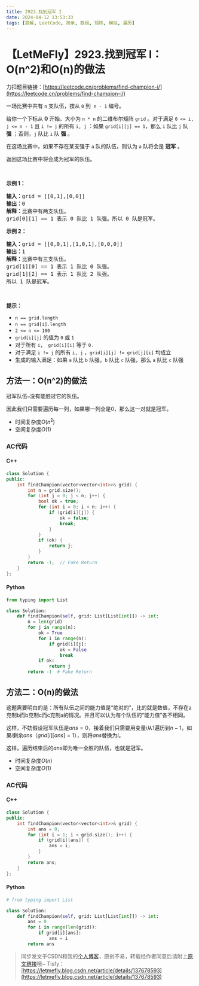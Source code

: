 ```yaml
---
title: 2923.找到冠军 I
date: 2024-04-12 13:53:33
tags: [题解, LeetCode, 简单, 数组, 矩阵, 模拟, 遍历]
---
```


# 【LetMeFly】2923.找到冠军 I：O(n^2)和O(n)的做法

力扣题目链接：[https://leetcode.cn/problems/find-champion-i/](https://leetcode.cn/problems/find-champion-i/)

<p>一场比赛中共有 <code>n</code> 支队伍，按从 <code>0</code> 到&nbsp; <code>n - 1</code> 编号。</p>

<p>给你一个下标从 <strong>0</strong> 开始、大小为 <code>n * n</code> 的二维布尔矩阵 <code>grid</code> 。对于满足&nbsp;<code>0 &lt;= i, j &lt;= n - 1</code> 且 <code>i != j</code> 的所有 <code>i, j</code> ：如果 <code>grid[i][j] == 1</code>，那么 <code>i</code> 队比 <code>j</code> 队 <strong>强</strong> ；否则，<code>j</code> 队比 <code>i</code> 队 <strong>强</strong> 。</p>

<p>在这场比赛中，如果不存在某支强于 <code>a</code> 队的队伍，则认为 <code>a</code> 队将会是 <strong>冠军</strong> 。</p>

<p>返回这场比赛中将会成为冠军的队伍。</p>

<p>&nbsp;</p>

<p><strong>示例 1：</strong></p>

<pre>
<strong>输入：</strong>grid = [[0,1],[0,0]]
<strong>输出：</strong>0
<strong>解释：</strong>比赛中有两支队伍。
grid[0][1] == 1 表示 0 队比 1 队强。所以 0 队是冠军。
</pre>

<p><strong>示例 2：</strong></p>

<pre>
<strong>输入：</strong>grid = [[0,0,1],[1,0,1],[0,0,0]]
<strong>输出：</strong>1
<strong>解释：</strong>比赛中有三支队伍。
grid[1][0] == 1 表示 1 队比 0 队强。
grid[1][2] == 1 表示 1 队比 2 队强。
所以 1 队是冠军。
</pre>

<p>&nbsp;</p>

<p><strong>提示：</strong></p>

<ul>
	<li><code>n == grid.length</code></li>
	<li><code>n == grid[i].length</code></li>
	<li><code>2 &lt;= n &lt;= 100</code></li>
	<li><code>grid[i][j]</code> 的值为 <code>0</code> 或 <code>1</code><meta charset="UTF-8" /></li>
	<li>对于所有&nbsp;<code>i</code>，<code> grid[i][i]</code>&nbsp;等于&nbsp;<code>0.</code></li>
	<li>对于满足&nbsp;<code>i != j</code> 的所有 <code>i, j</code> ，<code>grid[i][j] != grid[j][i]</code> 均成立</li>
	<li>生成的输入满足：如果 <code>a</code> 队比 <code>b</code> 队强，<code>b</code> 队比 <code>c</code> 队强，那么 <code>a</code> 队比 <code>c</code> 队强</li>
</ul>


    
## 方法一：O(n^2)的做法

冠军队伍```⇔```没有能胜过它的队伍。

因此我们只需要遍历每一列，如果哪一列全是$0$，那么这一对就是冠军。

+ 时间复杂度$O(n^2)$
+ 空间复杂度$O(1)$

### AC代码

#### C++

```cpp
class Solution {
public:
    int findChampion(vector<vector<int>>& grid) {
        int n = grid.size();
        for (int j = 0; j < n; j++) {
            bool ok = true;
            for (int i = 0; i < n; i++) {
                if (grid[i][j]) {
                    ok = false;
                    break;
                }
            }
            if (ok) {
                return j;
            }
        }
        return -1;  // Fake Return
    }
};
```

#### Python

```python
from typing import List

class Solution:
    def findChampion(self, grid: List[List[int]]) -> int:
        n = len(grid)
        for j in range(n):
            ok = True
            for i in range(n):
                if grid[i][j]:
                    ok = False
                    break
            if ok:
                return j
        return -1  # Fake Return
```

## 方法二：O(n)的做法

这题需要明白的是：所有队伍之间的能力值是“绝对的”，比的就是数值，不存在a克制b而b克制c而c克制a的情况。并且可以认为每个队伍的“能力值”各不相同。

这样，不妨假设冠军队伍是$ans=0$，接着我们只需要用变量$i$从$1$遍历到$n-1$，如果$i$剩余$ans$（$grid[i][ans]=1$），则将$ans$替换为$i$。

这样，遍历结束后的$ans$即为唯一全胜的队伍，也就是冠军。

+ 时间复杂度$O(n)$
+ 空间复杂度$O(1)$

### AC代码

#### C++

```cpp
class Solution {
public:
    int findChampion(vector<vector<int>>& grid) {
        int ans = 0;
        for (int i = 1; i < grid.size(); i++) {
            if (grid[i][ans]) {
                ans = i;
            }
        }
        return ans;
    }
};
```

#### Python

```python
# from typing import List

class Solution:
    def findChampion(self, grid: List[List[int]]) -> int:
        ans = 0
        for i in range(len(grid)):
            if grid[i][ans]:
                ans = i
        return ans
```

> 同步发文于CSDN和我的[个人博客](https://blog.letmefly.xyz/)，原创不易，转载经作者同意后请附上[原文链接](https://blog.letmefly.xyz/2024/04/12/LeetCode%202923.%E6%89%BE%E5%88%B0%E5%86%A0%E5%86%9BI/)哦~
> Tisfy：[https://letmefly.blog.csdn.net/article/details/137678593](https://letmefly.blog.csdn.net/article/details/137678593)
